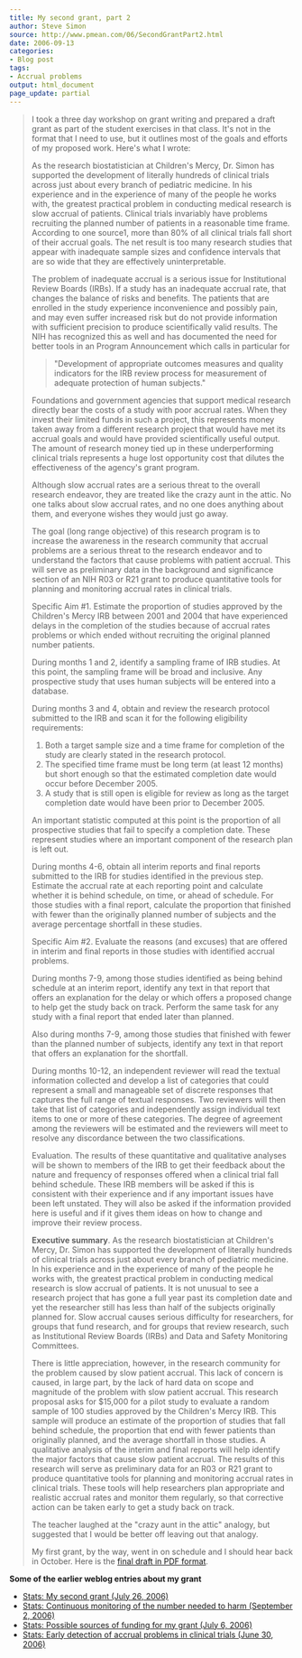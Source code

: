 ```yaml
---
title: My second grant, part 2
author: Steve Simon
source: http://www.pmean.com/06/SecondGrantPart2.html
date: 2006-09-13
categories:
- Blog post
tags:
- Accrual problems
output: html_document
page_update: partial
---
```


> I took a three day workshop on grant writing and prepared a draft
> grant as part of the student exercises in that class. It's not in the
> format that I need to use, but it outlines most of the goals and
> efforts of my proposed work. Here's what I wrote:
>
> As the research biostatistician at Children's Mercy, Dr. Simon has
> supported the development of literally hundreds of clinical trials
> across just about every branch of pediatric medicine. In his
> experience and in the experience of many of the people he works with,
> the greatest practical problem in conducting medical research is slow
> accrual of patients. Clinical trials invariably have problems
> recruiting the planned number of patients in a reasonable time frame.
> According to one source1, more than 80% of all clinical trials fall
> short of their accrual goals. The net result is too many research
> studies that appear with inadequate sample sizes and confidence
> intervals that are so wide that they are effectively uninterpretable.
>
> The problem of inadequate accrual is a serious issue for Institutional
> Review Boards (IRBs). If a study has an inadequate accrual rate, that
> changes the balance of risks and benefits. The patients that are
> enrolled in the study experience inconvenience and possibly pain, and
> may even suffer increased risk but do not provide information with
> sufficient precision to produce scientifically valid results. The NIH
> has recognized this as well and has documented the need for better
> tools in an Program Announcement which calls in particular for
>
> > "Development of appropriate outcomes measures and quality
> > indicators for the IRB review process for measurement of adequate
> > protection of human subjects."
>
> Foundations and government agencies that support medical research
> directly bear the costs of a study with poor accrual rates. When they
> invest their limited funds in such a project, this represents money
> taken away from a different research project that would have met its
> accrual goals and would have provided scientifically useful output.
> The amount of research money tied up in these underperforming clinical
> trials represents a huge lost opportunity cost that dilutes the
> effectiveness of the agency's grant program.
>
> Although slow accrual rates are a serious threat to the overall
> research endeavor, they are treated like the crazy aunt in the attic.
> No one talks about slow accrual rates, and no one does anything about
> them, and everyone wishes they would just go away.
>
> The goal (long range objective) of this research program is to
> increase the awareness in the research community that accrual problems
> are a serious threat to the research endeavor and to understand the
> factors that cause problems with patient accrual. This will serve as
> preliminary data in the background and significance section of an NIH
> R03 or R21 grant to produce quantitative tools for planning and
> monitoring accrual rates in clinical trials.
>
> Specific Aim \#1. Estimate the proportion of studies approved by the
> Children's Mercy IRB between 2001 and 2004 that have experienced
> delays in the completion of the studies because of accrual rates
> problems or which ended without recruiting the original planned number
> patients.
>
> During months 1 and 2, identify a sampling frame of IRB studies. At
> this point, the sampling frame will be broad and inclusive. Any
> prospective study that uses human subjects will be entered into a
> database.
>
> During months 3 and 4, obtain and review the research protocol
> submitted to the IRB and scan it for the following eligibility
> requirements:
>
> 1.  Both a target sample size and a time frame for completion of the
>     study are clearly stated in the research protocol.
> 2.  The specified time frame must be long term (at least 12 months)
>     but short enough so that the estimated completion date would occur
>     before December 2005.
> 3.  A study that is still open is eligible for review as long as the
>     target completion date would have been prior to December 2005.
>
> An important statistic computed at this point is the proportion of all
> prospective studies that fail to specify a completion date. These
> represent studies where an important component of the research plan is
> left out.
>
> During months 4-6, obtain all interim reports and final reports
> submitted to the IRB for studies identified in the previous step.
> Estimate the accrual rate at each reporting point and calculate
> whether it is behind schedule, on time, or ahead of schedule. For
> those studies with a final report, calculate the proportion that
> finished with fewer than the originally planned number of subjects and
> the average percentage shortfall in these studies.
>
> Specific Aim \#2. Evaluate the reasons (and excuses) that are offered
> in interim and final reports in those studies with identified accrual
> problems.
>
> During months 7-9, among those studies identified as being behind
> schedule at an interim report, identify any text in that report that
> offers an explanation for the delay or which offers a proposed change
> to help get the study back on track. Perform the same task for any
> study with a final report that ended later than planned.
>
> Also during months 7-9, among those studies that finished with fewer
> than the planned number of subjects, identify any text in that report
> that offers an explanation for the shortfall.
>
> During months 10-12, an independent reviewer will read the textual
> information collected and develop a list of categories that could
> represent a small and manageable set of discrete responses that
> captures the full range of textual responses. Two reviewers will then
> take that list of categories and independently assign individual text
> items to one or more of these categories. The degree of agreement
> among the reviewers will be estimated and the reviewers will meet to
> resolve any discordance between the two classifications.
>
> Evaluation. The results of these quantitative and qualitative analyses
> will be shown to members of the IRB to get their feedback about the
> nature and frequency of responses offered when a clinical trial fall
> behind schedule. These IRB members will be asked if this is consistent
> with their experience and if any important issues have been left
> unstated. They will also be asked if the information provided here is
> useful and if it gives them ideas on how to change and improve their
> review process.
>
> **Executive summary**. As the research biostatistician at Children's
> Mercy, Dr. Simon has supported the development of literally hundreds
> of clinical trials across just about every branch of pediatric
> medicine. In his experience and in the experience of many of the
> people he works with, the greatest practical problem in conducting
> medical research is slow accrual of patients. It is not unusual to see
> a research project that has gone a full year past its completion date
> and yet the researcher still has less than half of the subjects
> originally planned for. Slow accrual causes serious difficulty for
> researchers, for groups that fund research, and for groups that review
> research, such as Institutional Review Boards (IRBs) and Data and
> Safety Monitoring Committees.
>
> There is little appreciation, however, in the research community for
> the problem caused by slow patient accrual. This lack of concern is
> caused, in large part, by the lack of hard data on scope and magnitude
> of the problem with slow patient accrual. This research proposal asks
> for \$15,000 for a pilot study to evaluate a random sample of 100
> studies approved by the Children's Mercy IRB. This sample will
> produce an estimate of the proportion of studies that fall behind
> schedule, the proportion that end with fewer patients than originally
> planned, and the average shortfall in those studies. A qualitative
> analysis of the interim and final reports will help identify the major
> factors that cause slow patient accrual. The results of this research
> will serve as preliminary data for an R03 or R21 grant to produce
> quantitative tools for planning and monitoring accrual rates in
> clinical trials. These tools will help researchers plan appropriate
> and realistic accrual rates and monitor them regularly, so that
> corrective action can be taken early to get a study back on track.
>
> The teacher laughed at the "crazy aunt in the attic" analogy, but
> suggested that I would be better off leaving out that analogy.
>
> My first grant, by the way, went in on schedule and I should hear back
> in October. Here is the [final draft in PDF
> format](../00files/AccrualProblemsKcalsi12.pdf).

**Some of the earlier weblog entries about my grant**

-   [Stats: My second grant (July 26, 2006)](SecondGrant.html)
-   [Stats: Continuous monitoring of the number needed to harm
    (September 2, 2006)](ContinuousMonitoringNNH.asp)
-   [Stats: Possible sources of funding for my grant (July
    6, 2006)](FundingSources.asp)
-   [Stats: Early detection of accrual problems in clinical trials (June
    30, 2006)](AccrualProblems1.html)
